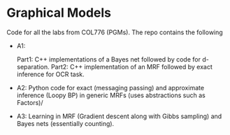 # Graphical Models
Code for all the labs from COL776 (PGMs). The repo contains the following

* A1: 

   Part1: C++ implementations of a Bayes net followed by code for d-separation. 
   Part2: C++ implementation of an MRF followed by exact inference for OCR task.

* A2: Python code for exact (messaging passing) and approximate inference (Loopy BP) in generic MRFs (uses abstractions such as Factors)/
* A3: Learning in MRF (Gradient descent along with Gibbs sampling) and Bayes nets (essentially counting).